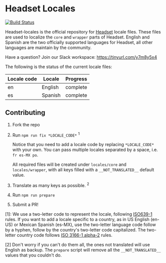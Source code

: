 # Headset Locales

[![Build
Status](https://travis-ci.org/headsetapp/headset-locales.svg?branch=master)](https://travis-ci.org/headsetapp/headset-locales)

Headset-locales is the official repository for [Headset](http://headsetapp.co) locale files. These files are used to
localize the `core` and `wrapper` parts of Headset.
English and Spanish are the two officially supported languages for Headset, all other languages are maintain by the
community.

Have a question? Join our Slack workspace: https://tinyurl.com/y7m8y5x4

The following is the status of the current locale files:

| Locale code | Locale | Progress |
|-------------|--------|----------|
| en | English | complete |
| es | Spanish | complete |

## Contributing

1. Fork the repo
2. Run `npm run fix *LOCALE_CODE*` <sup>1</sup>

    Notice that you need to add a locale code by replacing `*LOCALE_CODE*` with your own.
    You can pass multiple locales separated by a space, i.e. `fr es-MX po`.

    All required files will be created under `locales/core` and `locales/wrapper`, with all keys filled with a `__NOT_TRANSLATED__` default value.

3. Translate as many keys as possible. <sup>2</sup>
4. Run `npm run prepare`
5. Submit a PR!

[1]: We use a two-letter code to represent the locale, following [ISO639-1](https://en.wikipedia.org/wiki/List_of_ISO_639-1_codes) rules. If you want to add a locale specific to a country, as in US English (en-US) or Mexican Spanish (es-MX), use the two-letter language code follow by a hyphen, follow by the country's two-letter code capitalized.
The two-letter country code follows [ISO 3166-1 alpha-2](https://en.wikipedia.org/wiki/ISO_3166-1_alpha-2) rules.

[2] Don't worry if you can't do them all, the ones not translated will use English as backup. The `prepare` script will remove all the `__NOT_TRANSLATED__` values that you couldn't do.
